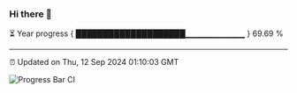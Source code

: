 ### Hi there 👋

⏳ Year progress { ████████████████████▁▁▁▁▁▁▁▁▁▁ } 69.69 %

---

⏰ Updated on Thu, 12 Sep 2024 01:10:03 GMT

![Progress Bar CI](https://github.com/JuvenileQ/Progress-Bar-CI/workflows/main/badge.svg)
